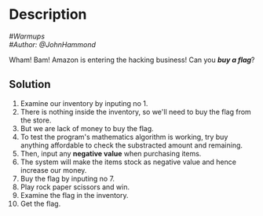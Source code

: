 # Description

_#Warmups_<br>
_#Author: @JohnHammond_<br>

Wham! Bam! Amazon is entering the hacking business! Can you ***buy a flag***? 

## Solution

1. Examine our inventory by inputing no 1.
2. There is nothing inside the inventory, so we'll need to buy the flag from the store.
3. But we are lack of money to buy the flag.
4. To test the program's mathematics algorithm is working, try buy anything affordable to check the substracted amount and remaining.
5. Then, input any **negative value** when purchasing items.
6. The system will make the items stock as negative value and hence increase our money.
7. Buy the flag by inputing no 7.
8. Play rock paper scissors and win.
9. Examine the flag in the inventory.
10. Get the flag.
